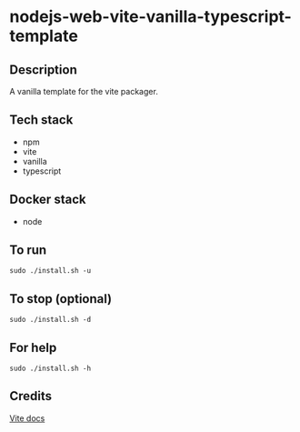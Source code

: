 # nodejs-web-vite-vanilla-typescript-template

## Description
A vanilla template for the vite packager.

## Tech stack
- npm
- vite
- vanilla
- typescript

## Docker stack
- node

## To run
`sudo ./install.sh -u`

## To stop (optional)
`sudo ./install.sh -d`

## For help
`sudo ./install.sh -h`

## Credits
[Vite docs](https://vitejs.dev/guide/)
